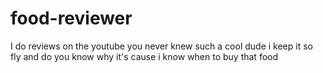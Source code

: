 # food-reviewer
I do reviews on the youtube you never knew such a cool dude i keep it so fly and do you know why it's cause i know when to buy that food

